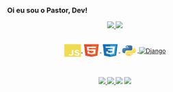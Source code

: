 ### Oi eu sou o Pastor, Dev!

<div align="center">
  <a href="https://github.com/PastorGustavo">
  <img height="180em" src="https://github-readme-stats.vercel.app/api?username=PastorGustavo&show_icons=true&theme=radical&include_all_commits=true&count_private=true"/>
  <img height="180em" src="https://github-readme-stats.vercel.app/api/top-langs/?username=PastorGustavo&layout=compact&langs_count=7&theme=radical"/>
</div>
<br>
<div align="center" style="display: inline_block"><br>
  <img align="center" alt="Js" height="30" width="40" src="https://raw.githubusercontent.com/devicons/devicon/master/icons/javascript/javascript-plain.svg">
  <img align="center" alt="Html" height="30" width="40" src="https://raw.githubusercontent.com/devicons/devicon/master/icons/html5/html5-original.svg">
  <img align="center" alt="Css" height="30" width="40" src="https://raw.githubusercontent.com/devicons/devicon/master/icons/css3/css3-original.svg">
  <img align="center" alt="Python" height="30" width="40" src="https://raw.githubusercontent.com/devicons/devicon/master/icons/python/python-original.svg">
  <img align="center" alt="Django" height="30" width="40" src="https://cdn.jsdelivr.net/gh/devicons/devicon/icons/django/django-plain.svg">  
</div>
          
  ##
  <br>
<div align="center">
  <a href="">
  <img src="https://img.shields.io/badge/YouTube-FF0000?style=for-the-badge&logo=youtube&logoColor=white">
   </a>
  
  <a href="https://www.instagram.com/pastor.py/">
    <img src="https://img.shields.io/badge/Instagram-E4405F?style=for-the-badge&logo=instagram&logoColor=white">
  </a>
   
  
  <img src="https://img.shields.io/badge/website-000000?style=for-the-badge&logo=About.me&logoColor=white">
   
     
  <img src="https://img.shields.io/badge/ProtonMail-8B89CC?style=for-the-badge&logo=protonmail&logoColor=white">
    
  
</div>
 
